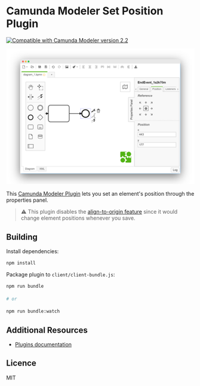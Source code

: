 # Camunda Modeler Set Position Plugin

[![Compatible with Camunda Modeler version 2.2](https://img.shields.io/badge/Camunda%20Modeler-2.2+-blue.svg)](https://github.com/camunda/camunda-modeler)

![Screenshot](./docs/screenshot.png)

This [Camunda Modeler Plugin](https://github.com/camunda/camunda-modeler) lets you set an element's position through the properties panel.

> :warning: This plugin disables the [align-to-origin feature](https://github.com/bpmn-io/align-to-origin) since it would change element positions whenever you save.

## Building

Install dependencies:

```sh
npm install
```

Package plugin to `client/client-bundle.js`:

```sh
npm run bundle

# or

npm run bundle:watch
```

## Additional Resources

* [Plugins documentation](https://github.com/camunda/camunda-modeler/tree/master/docs/plugins)

## Licence

MIT
